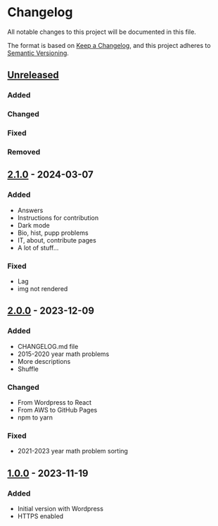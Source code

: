 # Changelog

All notable changes to this project will be documented in this file.

The format is based on [Keep a Changelog](https://keepachangelog.com/en/1.0.0/),
and this project adheres to [Semantic Versioning](https://semver.org/spec/v2.0.0.html).

## [Unreleased]

### Added

### Changed

### Fixed

### Removed

## [2.1.0] - 2024-03-07

### Added

- Answers
- Instructions for contribution
- Dark mode
- Bio, hist, pupp problems
- IT, about, contribute pages
- A lot of stuff...

### Fixed

- Lag
- img not rendered

## [2.0.0] - 2023-12-09

### Added

- CHANGELOG.md file
- 2015-2020 year math problems
- More descriptions
- Shuffle

### Changed

- From Wordpress to React
- From AWS to GitHub Pages
- npm to yarn

### Fixed

- 2021-2023 year math problem sorting

## [1.0.0] - 2023-11-19

### Added

- Initial version with Wordpress
- HTTPS enabled

[unreleased]: https://github.com/naglissul/vbe-sort/compare/v2.1.0...HEAD
[2.1.0]: https://github.com/naglissul/vbe-sort/compare/v2.1.0...v2.0.0
[2.0.0]: https://github.com/naglissul/vbe-sort/compare/v2.0.0...v1.0.0
[1.0.0]: https://github.com/naglissul/vbe-sort/releases/tag/v1.0.0
